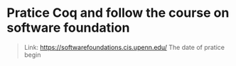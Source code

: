 # Pratice Coq and follow the course on software foundation
 > Link: https://softwarefoundations.cis.upenn.edu/
 >The date of pratice begin
 